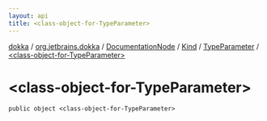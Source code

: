 ```yaml
---
layout: api
title: <class-object-for-TypeParameter>
---
```

[dokka](../../../../index.html) / [org.jetbrains.dokka](../../../index.html) / [DocumentationNode](../../index.html) / [Kind](../index.html) / [TypeParameter](index.html) / [&lt;class-object-for-TypeParameter&gt;](_class-object-for-TypeParameter_.html)


# &lt;class-object-for-TypeParameter&gt;



```
public object <class-object-for-TypeParameter>
```

